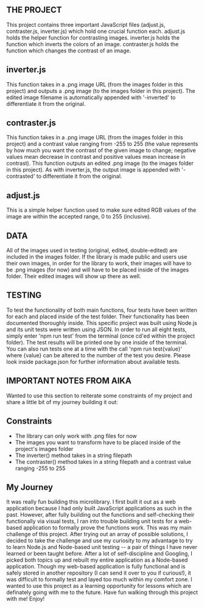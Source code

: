 ## THE PROJECT

This project contains three important JavaScript files (adjust.js, contraster.js, inverter.js) which hold one crucial function each. adjust.js holds the helper function for contrasting images. inverter.js holds the function which inverts the colors of an image. contraster.js holds the function which changes the contrast of an image.

## inverter.js

This function takes in a .png image URL (from the images folder in this project) and outputs a .png image (to the images folder in this project). The edited image filename is automatically appended with '-inverted' to differentiate it from the original.

## contraster.js

This function takes in a .png image URL (from the images folder in this project) and a contrast value ranging from -255 to 255 (the value represents by how much you want the contrast of the given image to change; negative values mean decrease in contrast and positive values mean increase in contrast). This function outputs an edited .png image (to the images folder in this project). As with inverter.js, the output image is appended with '-contrasted' to differentiate it from the original.

## adjust.js

This is a simple helper function used to make sure edited RGB values of the image are within the accepted range, 0 to 255 (inclusive).

## DATA

All of the images used in testing (original, edited, double-edited) are included in the images folder. If the library is made public and users use their own images, in order for the library to work, their images will have to be .png images (for now) and will have to be placed inside of the images folder. Their edited images will show up there as well.

## TESTING

To test the functionality of both main functions, four tests have been written for each and placed inside of the test folder. Their functionality has been documented thoroughly inside. This specific project was built using Node.js and its unit tests were written using JSON. In order to run all eight tests, simply enter 'npm run test' from the terminal (once cd'ed within the project folder). The test results will be printed one by one inside of the terminal. You can also run tests one at a time with the call 'npm run test{value}' where {value} can be altered to the number of the test you desire. Please look inside package.json for further information about available tests.

## IMPORTANT NOTES FROM AIKA

Wanted to use this section to reiterate some constraints of my project and share a little bit of my journey building it out:

## Constraints

- The library can only work with .png files for now
- The images you want to transform have to be placed inside of the project's images folder
- The inverter() method takes in a string filepath
- The contraster() method takes in a string filepath and a contrast value ranging -255 to 255

## My Journey

It was really fun building this microlibrary. I first built it out as a web application because I had only built JavaScript applications as such in the past. However, after fully building out the functions and self-checking their functionally via visual tests, I ran into trouble building unit tests for a web-based application to formally prove the functions work. This was my main challenge of this project. After trying out an array of possible solutions, I decided to take the challenge and use my curiosity to my advantage to try to learn Node.js and Node-based unit testing -- a pair of things I have never learned or been taught before. After a lot of self-discipline and Googling, I picked both topics up and rebuilt my entire application as a Node-based application. Though my web-based application is fully functional and is safely stored in another repository (I can send it over to you if curious!), it was difficult to formally test and layed too much within my comfort zone. I wanted to use this project as a learning opportunity for lessons which are definately going with me to the future. Have fun walking through this project with me! Enjoy!
